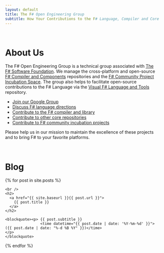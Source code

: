 ```yaml
---
layout: default
title: The F# Open Engineering Group
subtitle: How Your Contributions to the F# Language, Compiler and Core Library Are Delivered Cross-Platform
---
```


<br />

About Us
========

The F# Open Engineering Group is a technical group associated with
[The F# Software Foundation](http://fsharp.org).
We manage the cross-platform and open-source [F# Compiler and Components](https://github.com/fsharp) repositories 
and the [F# Community Project Incubation Space](https://github.com/fsprojects).
The group also helps to facilitate open-source contributions to the F#
Language via the [Visual F# Language and Tools](https://visualfsharp.codeplex.com/) repository.

* [Join our Google Group](http://groups.google.com/group/fsharp-opensource)
* [Discuss F# language directions](http://fslang.uservoice.com)
* [Contribute to the F# compiler and library](http://fsharp.github.io/blog/2014/fsharp-contributions.html)
* [Contribute to other core repositories](http://github.com/fsharp)
* [Contribute to F# community incubation projects](http://github.com/fsprojects)

Please help us in our mission to maintain the excellence of these projects and
to bring F# to your favorite platforms.


<a id="bloglist" > &nbsp; </a>
<br />

Blog
====


<div>
{% for post in site.posts %}

    <br />
    <h2>
      <a href="{{ site.baseurl }}{{ post.url }}">
        {{ post.title }} 
      </a> 
    </h2>

    <blockquote><p> {{ post.subtitle }} 
                    <time datetime="{{ post.date | date: '%Y-%m-%d' }}">({{ post.date | date: "%-d %B %Y" }})</time>                        </p>
    </blockquote>

{% endfor %}

</div>

